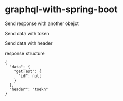 # graphql-with-spring-boot


Send response with another obejct

Send data with token

Send data with header


response structure

    {
      "data": {
        "getTest": {
          "id": null
        }
      },
      "header": "toekn"
    }
